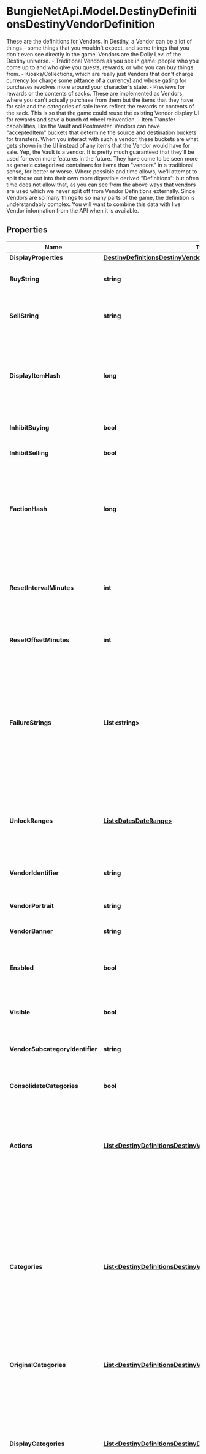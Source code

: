 # BungieNetApi.Model.DestinyDefinitionsDestinyVendorDefinition
These are the definitions for Vendors.  In Destiny, a Vendor can be a lot of things - some things that you wouldn't expect, and some things that you don't even see directly in the game. Vendors are the Dolly Levi of the Destiny universe.  - Traditional Vendors as you see in game: people who you come up to and who give you quests, rewards, or who you can buy things from.  - Kiosks/Collections, which are really just Vendors that don't charge currency (or charge some pittance of a currency) and whose gating for purchases revolves more around your character's state.  - Previews for rewards or the contents of sacks. These are implemented as Vendors, where you can't actually purchase from them but the items that they have for sale and the categories of sale items reflect the rewards or contents of the sack. This is so that the game could reuse the existing Vendor display UI for rewards and save a bunch of wheel reinvention.  - Item Transfer capabilities, like the Vault and Postmaster. Vendors can have \"acceptedItem\" buckets that determine the source and destination buckets for transfers. When you interact with such a vendor, these buckets are what gets shown in the UI instead of any items that the Vendor would have for sale. Yep, the Vault is a vendor.  It is pretty much guaranteed that they'll be used for even more features in the future. They have come to be seen more as generic categorized containers for items than \"vendors\" in a traditional sense, for better or worse.  Where possible and time allows, we'll attempt to split those out into their own more digestible derived \"Definitions\": but often time does not allow that, as you can see from the above ways that vendors are used which we never split off from Vendor Definitions externally.  Since Vendors are so many things to so many parts of the game, the definition is understandably complex. You will want to combine this data with live Vendor information from the API when it is available.
## Properties

Name | Type | Description | Notes
------------ | ------------- | ------------- | -------------
**DisplayProperties** | [**DestinyDefinitionsDestinyVendorDisplayPropertiesDefinition**](DestinyDefinitionsDestinyVendorDisplayPropertiesDefinition.md) |  | [optional] 
**BuyString** | **string** | If the vendor has a custom localized string describing the \&quot;buy\&quot; action, that is returned here. | [optional] 
**SellString** | **string** | Ditto for selling. Not that you can sell items to a vendor anymore. Will it come back? Who knows. The string&#39;s still there. | [optional] 
**DisplayItemHash** | **long** | If the vendor has an item that should be displayed as the \&quot;featured\&quot; item, this is the hash identifier for that DestinyVendorItemDefinition.  Apparently this is usually a related currency, like a reputation token. But it need not be restricted to that. | [optional] 
**InhibitBuying** | **bool** | If this is true, you aren&#39;t allowed to buy whatever the vendor is selling. | [optional] 
**InhibitSelling** | **bool** | If this is true, you&#39;re not allowed to sell whatever the vendor is buying. | [optional] 
**FactionHash** | **long** | If the Vendor has a faction, this hash will be valid and point to a DestinyFactionDefinition.  The game UI and BNet often mine the faction definition for additional elements and details to place on the screen, such as the faction&#39;s Progression status (aka \&quot;Reputation\&quot;). | [optional] 
**ResetIntervalMinutes** | **int** | A number used for calculating the frequency of a vendor&#39;s inventory resetting/refreshing.  Don&#39;t worry about calculating this - we do it on the server side and send you the next refresh date with the live data. | [optional] 
**ResetOffsetMinutes** | **int** | Again, used for reset/refreshing of inventory. Don&#39;t worry too much about it. Unless you want to. | [optional] 
**FailureStrings** | **List&lt;string&gt;** | If an item can&#39;t be purchased from the vendor, there may be many \&quot;custom\&quot;/game state specific reasons why not.  This is a list of localized strings with messages for those custom failures. The live BNet data will return a failureIndexes property for items that can&#39;t be purchased: using those values to index into this array, you can show the user the appropriate failure message for the item that can&#39;t be bought. | [optional] 
**UnlockRanges** | [**List&lt;DatesDateRange&gt;**](DatesDateRange.md) | If we were able to predict the dates when this Vendor will be visible/available, this will be the list of those date ranges. Sadly, we&#39;re not able to predict this very frequently, so this will often be useless data. | [optional] 
**VendorIdentifier** | **string** | The internal identifier for the Vendor. A holdover from the old days of Vendors, but we don&#39;t have time to refactor it away. | [optional] 
**VendorPortrait** | **string** | A portrait of the Vendor&#39;s smiling mug. Or frothing tentacles. | [optional] 
**VendorBanner** | **string** | If the vendor has a custom banner image, that can be found here. | [optional] 
**Enabled** | **bool** | If a vendor is not enabled, we won&#39;t even save the vendor&#39;s definition, and we won&#39;t return any items or info about them. It&#39;s as if they don&#39;t exist. | [optional] 
**Visible** | **bool** | If a vendor is not visible, we still have and will give vendor definition info, but we won&#39;t use them for things like Advisors or UI. | [optional] 
**VendorSubcategoryIdentifier** | **string** | The identifier of the VendorCategoryDefinition for this vendor&#39;s subcategory. | [optional] 
**ConsolidateCategories** | **bool** | If TRUE, consolidate categories that only differ by trivial properties (such as having minor differences in name) | [optional] 
**Actions** | [**List&lt;DestinyDefinitionsDestinyVendorActionDefinition&gt;**](DestinyDefinitionsDestinyVendorActionDefinition.md) | Describes \&quot;actions\&quot; that can be performed on a vendor. Currently, none of these exist. But theoretically a Vendor could let you interact with it by performing actions. We&#39;ll see what these end up looking like if they ever get used. | [optional] 
**Categories** | [**List&lt;DestinyDefinitionsDestinyVendorCategoryEntryDefinition&gt;**](DestinyDefinitionsDestinyVendorCategoryEntryDefinition.md) | These are the headers for sections of items that the vendor is selling. When you see items organized by category in the header, it is these categories that it is showing.  Well, technically not *exactly* these. On BNet, it doesn&#39;t make sense to have categories be \&quot;paged\&quot; as we do in Destiny, so we run some heuristics to attempt to aggregate pages of categories together.   These are the categories post-concatenation, if the vendor had concatenation applied. If you want the pre-aggregated category data, use originalCategories. | [optional] 
**OriginalCategories** | [**List&lt;DestinyDefinitionsDestinyVendorCategoryEntryDefinition&gt;**](DestinyDefinitionsDestinyVendorCategoryEntryDefinition.md) | See the categories property for a description of categories and why originalCategories exists. | [optional] 
**DisplayCategories** | [**List&lt;DestinyDefinitionsDestinyDisplayCategoryDefinition&gt;**](DestinyDefinitionsDestinyDisplayCategoryDefinition.md) | Display Categories are different from \&quot;categories\&quot; in that these are specifically for visual grouping and display of categories in Vendor UI.   The \&quot;categories\&quot; structure is for validation of the contained items, and can be categorized entirely separately from \&quot;Display Categories\&quot;, there need be and often will be no meaningful relationship between the two. | [optional] 
**Interactions** | [**List&lt;DestinyDefinitionsDestinyVendorInteractionDefinition&gt;**](DestinyDefinitionsDestinyVendorInteractionDefinition.md) | In addition to selling items, vendors can have \&quot;interactions\&quot;: UI where you \&quot;talk\&quot; with the vendor and they offer you a reward, some item, or merely acknowledge via dialog that you did something cool. | [optional] 
**InventoryFlyouts** | [**List&lt;DestinyDefinitionsDestinyVendorInventoryFlyoutDefinition&gt;**](DestinyDefinitionsDestinyVendorInventoryFlyoutDefinition.md) | If the vendor shows you items from your own inventory - such as the Vault vendor does - this data describes the UI around showing those inventory buckets and which ones get shown. | [optional] 
**ItemList** | [**List&lt;DestinyDefinitionsDestinyVendorItemDefinition&gt;**](DestinyDefinitionsDestinyVendorItemDefinition.md) | If the vendor sells items (or merely has a list of items to show like the \&quot;Sack\&quot; vendors do), this is the list of those items that the vendor can sell. From this list, only a subset will be available from the vendor at any given time, selected randomly and reset on the vendor&#39;s refresh interval.  Note that a vendor can sell the same item multiple ways: for instance, nothing stops a vendor from selling you some specific weapon but using two different currencies, or the same weapon at multiple \&quot;item levels\&quot;. | [optional] 
**Services** | [**List&lt;DestinyDefinitionsDestinyVendorServiceDefinition&gt;**](DestinyDefinitionsDestinyVendorServiceDefinition.md) | BNet doesn&#39;t use this data yet, but it appears to be an optional list of flavor text about services that the Vendor can provide. | [optional] 
**AcceptedItems** | [**List&lt;DestinyDefinitionsDestinyVendorAcceptedItemDefinition&gt;**](DestinyDefinitionsDestinyVendorAcceptedItemDefinition.md) | If the Vendor is actually a vehicle for the transferring of items (like the Vault and Postmaster vendors), this defines the list of source-&gt;destination buckets for transferring. | [optional] 
**ReturnWithVendorRequest** | **bool** | As many of you know, Vendor data has historically been pretty brutal on the BNet servers. In an effort to reduce this workload, only Vendors with this flag set will be returned on Vendor requests. This allows us to filter out Vendors that don&#39;t dynamic data that&#39;s particularly useful: things like \&quot;Preview/Sack\&quot; vendors, for example, that you can usually suss out the details for using just the definitions themselves. | [optional] 
**Locations** | [**List&lt;DestinyDefinitionsVendorsDestinyVendorLocationDefinition&gt;**](DestinyDefinitionsVendorsDestinyVendorLocationDefinition.md) | A vendor can be at different places in the world depending on the game/character/account state. This is the list of possible locations for the vendor, along with conditions we use to determine which one is currently active. | [optional] 
**Groups** | [**List&lt;DestinyDefinitionsDestinyVendorGroupReference&gt;**](DestinyDefinitionsDestinyVendorGroupReference.md) | A vendor can be a part of 0 or 1 \&quot;groups\&quot; at a time: a group being a collection of Vendors related by either location or function/purpose. It&#39;s used for our our Companion Vendor UI. Only one of these can be active for a Vendor at a time. | [optional] 
**IgnoreSaleItemHashes** | **List&lt;long&gt;** | Some items don&#39;t make sense to return in the API, for example because they represent an action to be performed rather than an item being sold. I&#39;d rather we not do this, but at least in the short term this is a workable workaround. | [optional] 
**Hash** | **long** | The unique identifier for this entity. Guaranteed to be unique for the type of entity, but not globally.  When entities refer to each other in Destiny content, it is this hash that they are referring to. | [optional] 
**Index** | **int** | The index of the entity as it was found in the investment tables. | [optional] 
**Redacted** | **bool** | If this is true, then there is an entity with this identifier/type combination, but BNet is not yet allowed to show it. Sorry! | [optional] 

[[Back to Model list]](../README.md#documentation-for-models) [[Back to API list]](../README.md#documentation-for-api-endpoints) [[Back to README]](../README.md)

